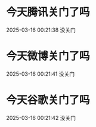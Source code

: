 # 今天腾讯关门了吗

2025-03-16 00:21:38 没关门

# 今天微博关门了吗

2025-03-16 00:21:41 没关门

# 今天谷歌关门了吗

2025-03-16 00:21:42 没关门

